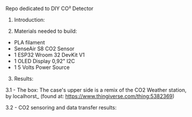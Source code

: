 Repo dedicated to DIY CO² Detector

1. Introduction: 


2. Materials needed to build:
- PLA filament
- SenseAir S8 CO2 Sensor
- 1 ESP32 Wroom 32 DevKit V1
- 1 OLED Display 0,92" I2C
- 1 5 Volts Power Source

3. Results:

3.1 - The box:
  The case's upper side is a remix of the CO2 Weather station, by localhorst_ (found at: https://www.thingiverse.com/thing:5382369)

3.2 - CO2 sensoring and data transfer results:
